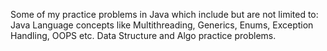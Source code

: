 Some of my practice problems in Java which include but are not limited to:
Java Language concepts like Multithreading, Generics, Enums, Exception Handling, OOPS etc.
Data Structure and Algo practice problems.
